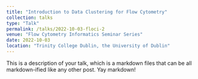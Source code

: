 ```yaml
---
title: "Introduction to Data Clustering for Flow Cytometry"
collection: talks
type: "Talk"
permalink: /talks/2022-10-03-floci-2
venue: "Flow Cytometry Informatics Seminar Series"
date: 2022-10-03
location: "Trinity College Dublin, the University of Dublin"
---
```


This is a description of your talk, which is a markdown files that can be all markdown-ified like any other post. Yay markdown!
